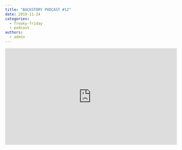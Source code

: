 ```yaml
---
title: "BACKSTORY PODCAST #12"
date: 2019-11-24
categories: 
  - freaky-friday
  - podcast
authors: 
  - admin
---
```


<iframe width="560" height="315" src="https://www.youtube.com/embed/gNrqpUxZvLw" frameborder="0" allow="accelerometer; autoplay; clipboard-write; encrypted-media; gyroscope; picture-in-picture" allowfullscreen></iframe>
